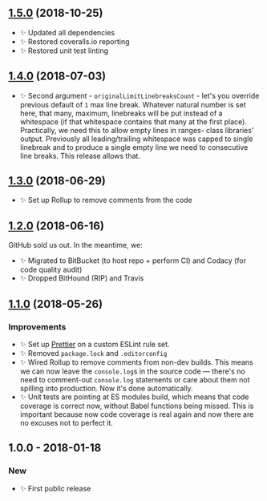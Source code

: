 ## [1.5.0] (2018-10-25)

- ✨ Updated all dependencies
- ✨ Restored coveralls.io reporting
- ✨ Restored unit test linting

## [1.4.0] (2018-07-03)

- ✨ Second argument - `originalLimitLinebreaksCount` - let's you override previous default of `1` max line break. Whatever natural number is set here, that many, maximum, linebreaks will be put instead of a whitespace (if that whitespace contains that many at the first place). Practically, we need this to allow empty lines in ranges- class libraries' output. Previously all leading/trailing whitespace was capped to single linebreak and to produce a single empty line we need to consecutive line breaks. This release allows that.

## [1.3.0] (2018-06-29)

- ✨ Set up Rollup to remove comments from the code

## [1.2.0] (2018-06-16)

GitHub sold us out. In the meantime, we:

- ✨ Migrated to BitBucket (to host repo + perform CI) and Codacy (for code quality audit)
- ✨ Dropped BitHound (RIP) and Travis

## [1.1.0] (2018-05-26)

### Improvements

- ✨ Set up [Prettier](https://prettier.io) on a custom ESLint rule set.
- ✨ Removed `package.lock` and `.editorconfig`
- ✨ Wired Rollup to remove comments from non-dev builds. This means we can now leave the `console.log`s in the source code — there's no need to comment-out `console.log` statements or care about them not spilling into production. Now it's done automatically.
- ✨ Unit tests are pointing at ES modules build, which means that code coverage is correct now, without Babel functions being missed. This is important because now code coverage is real again and now there are no excuses not to perfect it.

## 1.0.0 - 2018-01-18

### New

- ✨ First public release

[1.1.0]: https://bitbucket.org/codsen/string-collapse-leading-whitespace/branches/compare/v1.1.0%0Dv1.0.2#diff
[1.2.0]: https://bitbucket.org/codsen/string-collapse-leading-whitespace/branches/compare/v1.2.0%0Dv1.1.0#diff
[1.3.0]: https://bitbucket.org/codsen/string-collapse-leading-whitespace/branches/compare/v1.3.0%0Dv1.2.1#diff
[1.4.0]: https://bitbucket.org/codsen/string-collapse-leading-whitespace/branches/compare/v1.4.0%0Dv1.3.0#diff
[1.5.0]: https://bitbucket.org/codsen/string-collapse-leading-whitespace/branches/compare/v1.5.0%0Dv1.4.0#diff
